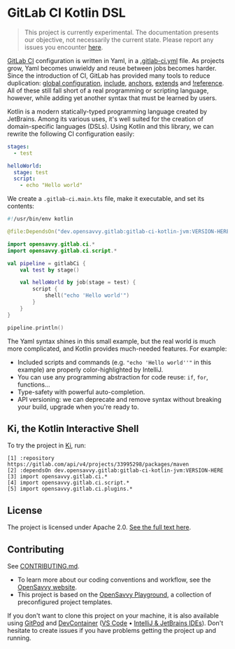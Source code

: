 # GitLab CI Kotlin DSL

> This project is currently experimental.
> The documentation presents our objective, not necessarily the current state.
> Please report any issues you encounter [here](https://gitlab.com/opensavvy/automation/gitlab-ci.kt/-/issues/new).

[GitLab CI](https://docs.gitlab.com/ee/ci/) configuration is written in Yaml, in a [.gitlab-ci.yml](https://docs.gitlab.com/ee/ci/yaml/gitlab_ci_yaml.html) file. As projects grow, Yaml becomes unwieldy and reuse between jobs becomes harder. Since the introduction of CI, GitLab has provided many tools to reduce duplication: [global configuration](https://docs.gitlab.com/ee/ci/yaml/#default), [include](https://docs.gitlab.com/ee/ci/yaml/#include), [anchors](https://docs.gitlab.com/ee/ci/yaml/yaml_optimization.html#anchors), [extends](https://docs.gitlab.com/ee/ci/yaml/#extends) and [!reference](https://docs.gitlab.com/ee/ci/yaml/yaml_optimization.html#reference-tags). All of these still fall short of a real programming or scripting language, however, while adding yet another syntax that must be learned by users.

Kotlin is a modern statically-typed programming language created by JetBrains. Among its various uses, it's well suited for the creation of domain-specific languages (DSLs). Using Kotlin and this library, we can rewrite the following CI configuration easily:

```yaml
stages:
  - test

helloWorld:
  stage: test
  script:
    - echo "Hello world"
```

We create a `.gitlab-ci.main.kts` file, make it executable, and set its contents:

```kotlin
#!/usr/bin/env kotlin

@file:DependsOn("dev.opensavvy.gitlab:gitlab-ci-kotlin-jvm:VERSION-HERE") // See https://gitlab.com/opensavvy/automation/gitlab-ci.kt/-/releases

import opensavvy.gitlab.ci.*
import opensavvy.gitlab.ci.script.*

val pipeline = gitlabCi {
	val test by stage()

	val helloWorld by job(stage = test) {
		script {
			shell("echo 'Hello world'")
		}
	}
}

pipeline.println()
```

The Yaml syntax shines in this small example, but the real world is much more complicated, and Kotlin provides much-needed features. For example:

- Included scripts and commands (e.g. `"echo 'Hello world''"` in this example) are properly color-highlighted by IntelliJ.
- You can use any programming abstraction for code reuse: `if`, `for`, functions…
- Type-safety with powerful auto-completion.
- API versioning: we can deprecate and remove syntax without breaking your build, upgrade when you're ready to.

## Ki, the Kotlin Interactive Shell

To try the project in [Ki](https://blog.jetbrains.com/kotlin/2021/04/ki-the-next-interactive-shell-for-kotlin/), run:

```text
[1] :repository https://gitlab.com/api/v4/projects/33995298/packages/maven
[2] :dependsOn dev.opensavvy.gitlab:gitlab-ci-kotlin-jvm:VERSION-HERE
[3] import opensavvy.gitlab.ci.*
[4] import opensavvy.gitlab.ci.script.*
[5] import opensavvy.gitlab.ci.plugins.*
```

## License

The project is licensed under Apache 2.0. [See the full text here](LICENSE.txt).

## Contributing

See [CONTRIBUTING.md](CONTRIBUTING.md).
- To learn more about our coding conventions and workflow, see the [OpenSavvy website](https://opensavvy.dev/open-source/index.html).
- This project is based on the [OpenSavvy Playground](docs/playground/README.md), a collection of preconfigured project templates.

If you don't want to clone this project on your machine, it is also available using [GitPod](https://www.gitpod.io/) and [DevContainer](https://containers.dev/) ([VS Code](https://code.visualstudio.com/docs/devcontainers/containers) • [IntelliJ & JetBrains IDEs](https://www.jetbrains.com/help/idea/connect-to-devcontainer.html)). Don't hesitate to create issues if you have problems getting the project up and running.
